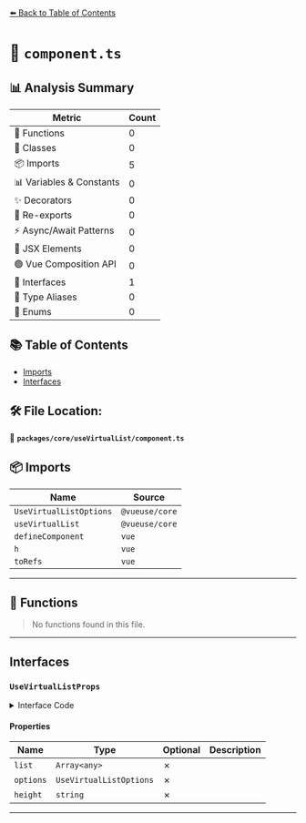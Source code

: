 [⬅️ Back to Table of Contents](../../../index.md)

# 📄 `component.ts`

## 📊 Analysis Summary

| Metric | Count |
|--------|-------|
| 🔧 Functions | 0 |
| 🧱 Classes | 0 |
| 📦 Imports | 5 |
| 📊 Variables & Constants | 0 |
| ✨ Decorators | 0 |
| 🔄 Re-exports | 0 |
| ⚡ Async/Await Patterns | 0 |
| 💠 JSX Elements | 0 |
| 🟢 Vue Composition API | 0 |
| 📐 Interfaces | 1 |
| 📑 Type Aliases | 0 |
| 🎯 Enums | 0 |

## 📚 Table of Contents

- [Imports](#imports)
- [Interfaces](#interfaces)

## 🛠️ File Location:
📂 **`packages/core/useVirtualList/component.ts`**

## 📦 Imports

| Name | Source |
|------|--------|
| `UseVirtualListOptions` | `@vueuse/core` |
| `useVirtualList` | `@vueuse/core` |
| `defineComponent` | `vue` |
| `h` | `vue` |
| `toRefs` | `vue` |


---

## 🔧 Functions

> No functions found in this file.


---

## Interfaces

### `UseVirtualListProps`

<details><summary>Interface Code</summary>

```ts
export interface UseVirtualListProps {
  /**
   * data of scrollable list
   *
   * @default []
   */
  list: Array<any>
  /**
   * useVirtualList's options
   *
   * @default {}
   */
  options: UseVirtualListOptions
  /**
   * virtualList's height
   *
   * @default 300px
   */
  height: string
}
```
</details>

#### Properties

| Name | Type | Optional | Description |
|------|------|----------|-------------|
| `list` | `Array<any>` | ✗ |  |
| `options` | `UseVirtualListOptions` | ✗ |  |
| `height` | `string` | ✗ |  |


---